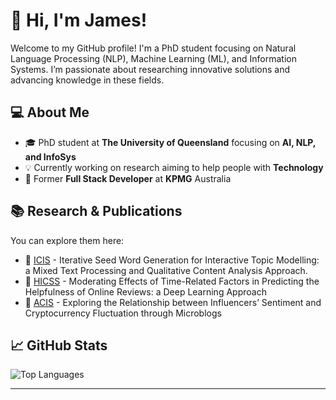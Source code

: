 # 👋 Hi, I'm James!

Welcome to my GitHub profile! 
I'm a PhD student focusing on Natural Language Processing (NLP), Machine Learning (ML), and Information Systems. 
I’m passionate about researching innovative solutions and advancing knowledge in these fields.

## 💻 About Me
- 🎓 PhD student at **The University of Queensland** focusing on **AI, NLP, and InfoSys**
- 💡 Currently working on research aiming to help people with **Technology**
- 💼 Former **Full Stack Developer** at **KPMG** Australia

## 📚 Research & Publications
You can explore them here:

- 📄 [ICIS](https://aisel.aisnet.org/icis2022/online_reviews/online_reviews/6/) - Iterative Seed Word Generation for Interactive Topic Modelling: a Mixed Text Processing and Qualitative Content Analysis Approach.
- 📄 [HICSS](https://scholarspace.manoa.hawaii.edu/items/e4cf2962-9958-436d-b15c-0abe0a163b19) - Moderating Effects of Time-Related Factors in Predicting the Helpfulness of Online Reviews: a Deep Learning Approach
- 📄 [ACIS](https://aisel.aisnet.org/acis2022/61/) - Exploring the Relationship between Influencers’ Sentiment and Cryptocurrency Fluctuation through Microblogs

## 📈 GitHub Stats

![Top Languages](https://github-readme-stats.vercel.app/api/top-langs/?username=james-boyce&layout=compact&theme=radical)

---

                                            
                                                                                                                             
